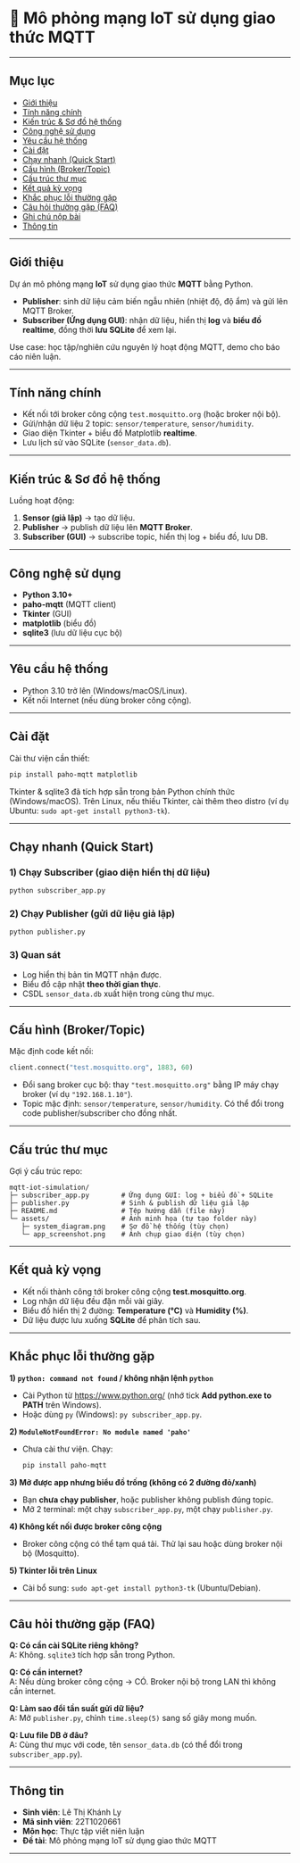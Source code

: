 # 📡 Mô phỏng mạng IoT sử dụng giao thức MQTT

---

## Mục lục
- [Giới thiệu](#giới-thiệu)
- [Tính năng chính](#tính-năng-chính)
- [Kiến trúc & Sơ đồ hệ thống](#kiến-trúc--sơ-đồ-hệ-thống)
- [Công nghệ sử dụng](#công-nghệ-sử-dụng)
- [Yêu cầu hệ thống](#yêu-cầu-hệ-thống)
- [Cài đặt](#cài-đặt)
- [Chạy nhanh (Quick Start)](#chạy-nhanh-quick-start)
- [Cấu hình (Broker/Topic)](#cấu-hình-brokertopic)
- [Cấu trúc thư mục](#cấu-trúc-thư-mục)
- [Kết quả kỳ vọng](#kết-quả-kỳ-vọng)
- [Khắc phục lỗi thường gặp](#khắc-phục-lỗi-thường-gặp)
- [Câu hỏi thường gặp (FAQ)](#câu-hỏi-thường-gặp-faq)
- [Ghi chú nộp bài](#ghi-chú-nộp-bài)
- [Thông tin](#thông-tin)

---

## Giới thiệu
Dự án mô phỏng mạng **IoT** sử dụng giao thức **MQTT** bằng Python.
- **Publisher**: sinh dữ liệu cảm biến ngẫu nhiên (nhiệt độ, độ ẩm) và gửi lên MQTT Broker.
- **Subscriber (Ứng dụng GUI)**: nhận dữ liệu, hiển thị **log** và **biểu đồ realtime**, đồng thời **lưu SQLite** để xem lại.

Use case: học tập/nghiên cứu nguyên lý hoạt động MQTT, demo cho báo cáo niên luận.

---

## Tính năng chính
- Kết nối tới broker công cộng `test.mosquitto.org` (hoặc broker nội bộ).
- Gửi/nhận dữ liệu 2 topic: `sensor/temperature`, `sensor/humidity`.
- Giao diện Tkinter + biểu đồ Matplotlib **realtime**.
- Lưu lịch sử vào SQLite (`sensor_data.db`).

---

## Kiến trúc & Sơ đồ hệ thống
Luồng hoạt động:
1. **Sensor (giả lập)** → tạo dữ liệu.
2. **Publisher** → publish dữ liệu lên **MQTT Broker**.
3. **Subscriber (GUI)** → subscribe topic, hiển thị log + biểu đồ, lưu DB.

---

## Công nghệ sử dụng
- **Python 3.10+**
- **paho-mqtt** (MQTT client)
- **Tkinter** (GUI)
- **matplotlib** (biểu đồ)
- **sqlite3** (lưu dữ liệu cục bộ)

---

## Yêu cầu hệ thống
- Python 3.10 trở lên (Windows/macOS/Linux).
- Kết nối Internet (nếu dùng broker công cộng).

---

## Cài đặt
Cài thư viện cần thiết:
```bash
pip install paho-mqtt matplotlib
```

Tkinter & sqlite3 đã tích hợp sẵn trong bản Python chính thức (Windows/macOS). Trên Linux, nếu thiếu Tkinter, cài thêm theo distro (ví dụ Ubuntu: `sudo apt-get install python3-tk`).

---

## Chạy nhanh (Quick Start)

### 1) Chạy Subscriber (giao diện hiển thị dữ liệu)
```bash
python subscriber_app.py
```

### 2) Chạy Publisher (gửi dữ liệu giả lập)
```bash
python publisher.py
```

### 3) Quan sát
- Log hiển thị bản tin MQTT nhận được.
- Biểu đồ cập nhật **theo thời gian thực**.
- CSDL `sensor_data.db` xuất hiện trong cùng thư mục.

---

## Cấu hình (Broker/Topic)
Mặc định code kết nối:
```python
client.connect("test.mosquitto.org", 1883, 60)
```
- Đổi sang broker cục bộ: thay `"test.mosquitto.org"` bằng IP máy chạy broker (ví dụ `"192.168.1.10"`).
- Topic mặc định: `sensor/temperature`, `sensor/humidity`. Có thể đổi trong code publisher/subscriber cho đồng nhất.

---

## Cấu trúc thư mục
Gợi ý cấu trúc repo:
```
mqtt-iot-simulation/
├─ subscriber_app.py        # Ứng dụng GUI: log + biểu đồ + SQLite
├─ publisher.py             # Sinh & publish dữ liệu giả lập
├─ README.md                # Tệp hướng dẫn (file này)
└─ assets/                  # Ảnh minh họa (tự tạo folder này)
   ├─ system_diagram.png    # Sơ đồ hệ thống (tùy chọn)
   └─ app_screenshot.png    # Ảnh chụp giao diện (tùy chọn)
```

---

## Kết quả kỳ vọng
- Kết nối thành công tới broker công cộng **test.mosquitto.org**.
- Log nhận dữ liệu đều đặn mỗi vài giây.
- Biểu đồ hiển thị 2 đường: **Temperature (°C)** và **Humidity (%)**.
- Dữ liệu được lưu xuống **SQLite** để phân tích sau.

---

## Khắc phục lỗi thường gặp

**1) `python: command not found` / không nhận lệnh `python`**
- Cài Python từ https://www.python.org/ (nhớ tick **Add python.exe to PATH** trên Windows).
- Hoặc dùng `py` (Windows): `py subscriber_app.py`.

**2) `ModuleNotFoundError: No module named 'paho'`**
- Chưa cài thư viện. Chạy:
  ```bash
  pip install paho-mqtt
  ```

**3) Mở được app nhưng biểu đồ trống (không có 2 đường đỏ/xanh)**  
- Bạn **chưa chạy publisher**, hoặc publisher không publish đúng topic.
- Mở 2 terminal: một chạy `subscriber_app.py`, một chạy `publisher.py`.

**4) Không kết nối được broker công cộng**
- Broker công cộng có thể tạm quá tải. Thử lại sau hoặc dùng broker nội bộ (Mosquitto).

**5) Tkinter lỗi trên Linux**
- Cài bổ sung: `sudo apt-get install python3-tk` (Ubuntu/Debian).

---

## Câu hỏi thường gặp (FAQ)

**Q: Có cần cài SQLite riêng không?**  
A: Không. `sqlite3` tích hợp sẵn trong Python.

**Q: Có cần internet?**  
A: Nếu dùng broker công cộng → CÓ. Broker nội bộ trong LAN thì không cần internet.

**Q: Làm sao đổi tần suất gửi dữ liệu?**  
A: Mở `publisher.py`, chỉnh `time.sleep(5)` sang số giây mong muốn.

**Q: Lưu file DB ở đâu?**  
A: Cùng thư mục với code, tên `sensor_data.db` (có thể đổi trong `subscriber_app.py`).


---

## Thông tin
- **Sinh viên**: Lê Thị Khánh Ly
- **Mã sinh viên**: 22T1020661
- **Môn học**: Thực tập viết niên luận
- **Đề tài**: Mô phỏng mạng IoT sử dụng giao thức MQTT

---
